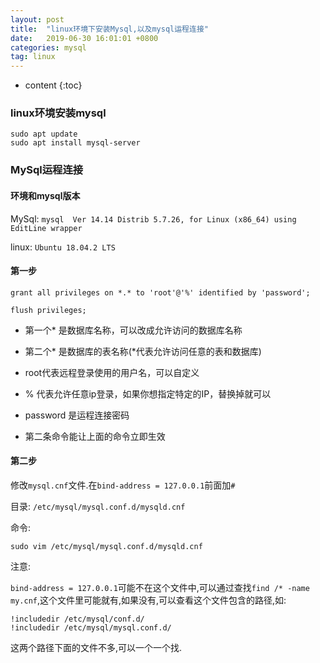 ```yaml
---
layout: post
title:  "linux环境下安装Mysql,以及mysql运程连接"
date:   2019-06-30 16:01:01 +0800
categories: mysql
tag: linux
---
```


* content
{:toc}

### linux环境安装mysql

```
sudo apt update
sudo apt install mysql-server
```

### MySql运程连接

#### 环境和mysql版本

MySql: `mysql  Ver 14.14 Distrib 5.7.26, for Linux (x86_64) using  EditLine wrapper`

linux: `Ubuntu 18.04.2 LTS`


#### 第一步

`grant all privileges on *.* to 'root'@'%' identified by 'password';`

`flush privileges;`

+ 第一个\* 是数据库名称，可以改成允许访问的数据库名称

+ 第二个\* 是数据库的表名称(\*代表允许访问任意的表和数据库)

+ root代表远程登录使用的用户名，可以自定义

+ % 代表允许任意ip登录，如果你想指定特定的IP，替换掉就可以

+ password 是运程连接密码

+ 第二条命令能让上面的命令立即生效

#### 第二步

修改`mysql.cnf`文件.在`bind-address = 127.0.0.1`前面加`#`

目录: `/etc/mysql/mysql.conf.d/mysqld.cnf`

命令:

`sudo vim /etc/mysql/mysql.conf.d/mysqld.cnf`

注意:

`bind-address = 127.0.0.1`可能不在这个文件中,可以通过查找`find /* -name my.cnf`,这个文件里可能就有,如果没有,可以查看这个文件包含的路径,如:

```
!includedir /etc/mysql/conf.d/
!includedir /etc/mysql/mysql.conf.d/
```

这两个路径下面的文件不多,可以一个一个找.


